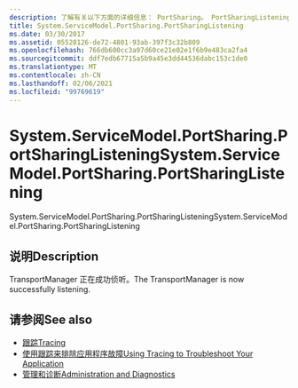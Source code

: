 ```yaml
---
description: 了解有关以下方面的详细信息： PortSharing。 PortSharingListening
title: System.ServiceModel.PortSharing.PortSharingListening
ms.date: 03/30/2017
ms.assetid: 05528126-de72-4801-93ab-397f3c32b809
ms.openlocfilehash: 766db600cc3a97d60ce21e02e1f6b9e483ca2fa4
ms.sourcegitcommit: ddf7edb67715a5b9a45e3dd44536dabc153c1de0
ms.translationtype: MT
ms.contentlocale: zh-CN
ms.lasthandoff: 02/06/2021
ms.locfileid: "99769619"
---
```

# <a name="systemservicemodelportsharingportsharinglistening"></a><span data-ttu-id="21118-103">System.ServiceModel.PortSharing.PortSharingListening</span><span class="sxs-lookup"><span data-stu-id="21118-103">System.ServiceModel.PortSharing.PortSharingListening</span></span>

<span data-ttu-id="21118-104">System.ServiceModel.PortSharing.PortSharingListening</span><span class="sxs-lookup"><span data-stu-id="21118-104">System.ServiceModel.PortSharing.PortSharingListening</span></span>  
  
## <a name="description"></a><span data-ttu-id="21118-105">说明</span><span class="sxs-lookup"><span data-stu-id="21118-105">Description</span></span>  

 <span data-ttu-id="21118-106">TransportManager 正在成功侦听。</span><span class="sxs-lookup"><span data-stu-id="21118-106">The TransportManager is now successfully listening.</span></span>  
  
## <a name="see-also"></a><span data-ttu-id="21118-107">请参阅</span><span class="sxs-lookup"><span data-stu-id="21118-107">See also</span></span>

- [<span data-ttu-id="21118-108">跟踪</span><span class="sxs-lookup"><span data-stu-id="21118-108">Tracing</span></span>](index.md)
- [<span data-ttu-id="21118-109">使用跟踪来排除应用程序故障</span><span class="sxs-lookup"><span data-stu-id="21118-109">Using Tracing to Troubleshoot Your Application</span></span>](using-tracing-to-troubleshoot-your-application.md)
- [<span data-ttu-id="21118-110">管理和诊断</span><span class="sxs-lookup"><span data-stu-id="21118-110">Administration and Diagnostics</span></span>](../index.md)
